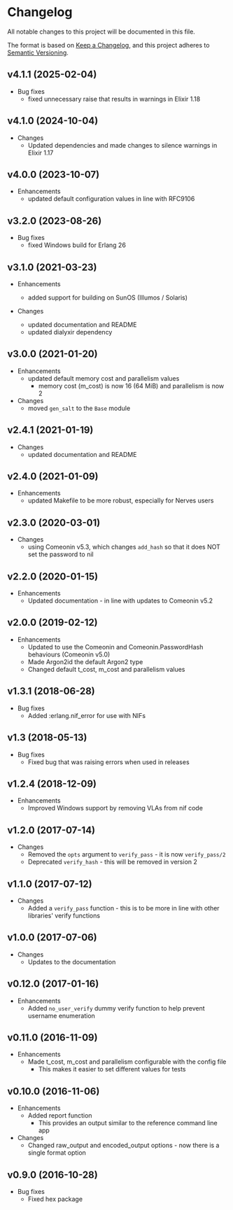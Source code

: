 # Changelog

All notable changes to this project will be documented in this file.

The format is based on [Keep a Changelog](https://keepachangelog.com/en/1.0.0/),
and this project adheres to [Semantic Versioning](https://semver.org/spec/v2.0.0.html).

## v4.1.1 (2025-02-04)

* Bug fixes
  * fixed unnecessary raise that results in warnings in Elixir 1.18

## v4.1.0 (2024-10-04)

* Changes
  * Updated dependencies and made changes to silence warnings in Elixir 1.17

## v4.0.0 (2023-10-07)

* Enhancements
  * updated default configuration values in line with RFC9106

## v3.2.0 (2023-08-26)

* Bug fixes
  * fixed Windows build for Erlang 26

## v3.1.0 (2021-03-23)

* Enhancements
  * added support for building on SunOS (Illumos / Solaris)

* Changes
  * updated documentation and README
  * updated dialyxir dependency

## v3.0.0 (2021-01-20)

* Enhancements
  * updated default memory cost and parallelism values
    * memory cost (m_cost) is now 16 (64 MiB) and parallelism is now 2
* Changes
  * moved `gen_salt` to the `Base` module

## v2.4.1 (2021-01-19)

* Changes
  * updated documentation and README

## v2.4.0 (2021-01-09)

* Enhancements
  * updated Makefile to be more robust, especially for Nerves users

## v2.3.0 (2020-03-01)

* Changes
  * using Comeonin v5.3, which changes `add_hash` so that it does NOT set the password to nil

## v2.2.0 (2020-01-15)

* Enhancements
  * Updated documentation - in line with updates to Comeonin v5.2

## v2.0.0 (2019-02-12)

* Enhancements
  * Updated to use the Comeonin and Comeonin.PasswordHash behaviours (Comeonin v5.0)
  * Made Argon2id the default Argon2 type
  * Changed default t_cost, m_cost and parallelism values

## v1.3.1 (2018-06-28)

* Bug fixes
  * Added :erlang.nif_error for use with NIFs

## v1.3 (2018-05-13)

* Bug fixes
  * Fixed bug that was raising errors when used in releases

## v1.2.4 (2018-12-09)

* Enhancements
  * Improved Windows support by removing VLAs from nif code

## v1.2.0 (2017-07-14)

* Changes
  * Removed the `opts` argument to `verify_pass` - it is now `verify_pass/2`
  * Deprecated `verify_hash` - this will be removed in version 2

## v1.1.0 (2017-07-12)

* Changes
  * Added a `verify_pass` function - this is to be more in line with other libraries' verify functions

## v1.0.0 (2017-07-06)

* Changes
  * Updates to the documentation

## v0.12.0 (2017-01-16)

* Enhancements
  * Added `no_user_verify` dummy verify function to help prevent username enumeration

## v0.11.0 (2016-11-09)

* Enhancements
  * Made t_cost, m_cost and parallelism configurable with the config file
    * This makes it easier to set different values for tests

## v0.10.0 (2016-11-06)

* Enhancements
  * Added report function
    * This provides an output similar to the reference command line app
* Changes
  * Changed raw_output and encoded_output options - now there is a single format option

## v0.9.0 (2016-10-28)

* Bug fixes
  * Fixed hex package
